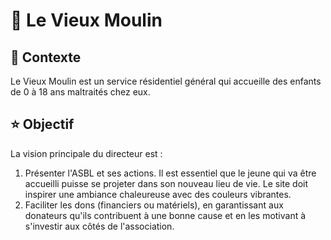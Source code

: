 # 🎐 Le Vieux Moulin 

## 🍃 Contexte
Le Vieux Moulin est un service résidentiel général qui accueille des enfants de 0 à 18 ans maltraités chez eux.

## ⭐️ Objectif 

La vision principale du directeur est :
1. Présenter l'ASBL et ses actions. Il est essentiel que le jeune qui va être accueilli puisse se projeter dans son nouveau lieu de vie. Le site doit inspirer une ambiance chaleureuse avec des couleurs vibrantes.
2. Faciliter les dons (financiers ou matériels), en garantissant aux donateurs qu'ils contribuent à une bonne cause et en les motivant à s'investir aux côtés de l'association.



